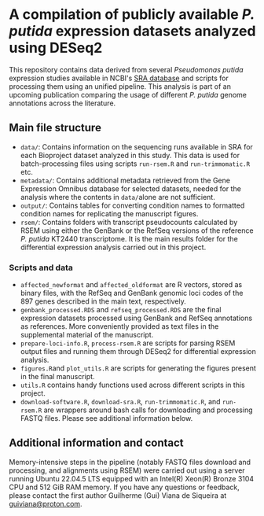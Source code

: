 # A compilation of publicly available _P. putida_ expression datasets analyzed using DESeq2

This repository contains data derived from several _Pseudomonas putida_ expression studies available in NCBI's [SRA database](https://www.ncbi.nlm.nih.gov/sra) and scripts for processing them using an unified pipeline. 
This analysis is part of an upcoming publication comparing the usage of different _P. putida_ genome annotations across the literature.

## Main file structure
- `data/`: Contains information on the sequencing runs available in SRA for each Bioproject dataset analyzed in this study. This data is used for batch-processing files using scripts `run-rsem.R` and `run-trimmomatic.R` etc. 
- `metadata/`: Contains additional metadata retrieved from the Gene Expression Omnibus database for selected datasets, needed for the analysis where the contents in `data/`alone are not sufficient.
- `output/`: Contains tables for converting condition names to formatted condition names for replicating the manuscript figures.
- `rsem/`: Contains folders with transcript pseudocounts calculated by RSEM using either the GenBank or the RefSeq versions of the reference _P. putida_ KT2440 transcriptome. It is the main results folder for the differential expression analysis carried out in this project.

### Scripts and data

- `affected_newformat` and `affected_oldformat` are R vectors, stored as binary files, with the RefSeq and GenBank genomic loci codes of the 897 genes described in the main text, respectively.
- `genbank_processed.RDS` and `refseq_processed.RDS` are the final expression datasets processed using GenBank and RefSeq annotations as references. More conveniently provided as text files in the supplemental material of the manuscript.
- `prepare-loci-info.R`, `process-rsem.R` are scripts for parsing RSEM output files and running them through DESeq2 for differential expression analysis.
- `figures.R`and `plot_utils.R` are scripts for generating the figures present in the final manuscript.
- `utils.R` contains handy functions used across different scripts in this project.
- `download-software.R`, `download-sra.R`, `run-trimmomatic.R`, and `run-rsem.R` are wrappers around bash calls for downloading and processing FASTQ files. Please see additional information below.
  
## Additional information and contact
Memory-intensive steps in the pipeline (notably FASTQ files download and processing, and alignments using RSEM) were carried out using a server running Ubuntu 22.04.5 LTS equipped with an Intel(R) Xeon(R) Bronze 3104 CPU and 512 GiB RAM memory.
If you have any questions or feedback, please contact the first author Guilherme (Gui) Viana de Siqueira at guiviana@proton.com.
